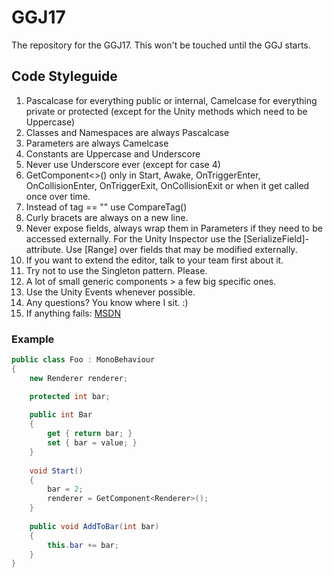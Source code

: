 # GGJ17
The repository for the GGJ17. This won't be touched until the GGJ starts.

## Code Styleguide

1. Pascalcase for everything public or internal, Camelcase for everything private or protected (except for the Unity methods which need to be Uppercase)
2. Classes and Namespaces are always Pascalcase
3. Parameters are always Camelcase
4. Constants are Uppercase and Underscore
5. Never use Underscore ever (except for case 4)
6. GetComponent<>() only in Start, Awake, OnTriggerEnter, OnCollisionEnter, OnTriggerExit, OnCollisionExit or when it get called once over time.
7. Instead of tag == "" use CompareTag()
8. Curly bracets are always on a new line.
9. Never expose fields, always wrap them in Parameters if they need to be accessed externally. For the Unity Inspector use the [SerializeField]-attribute. Use [Range] over fields that may be modified externally.
10. If you want to extend the editor, talk to your team first about it.
11. Try not to use the Singleton pattern. Please.
12. A lot of small generic components > a few big specific ones.
13. Use the Unity Events whenever possible.
14. Any questions? You know where I sit. :)
15. If anything fails: [MSDN](https://msdn.microsoft.com/en-us/library/ff926074.aspx)

### Example

```C#
public class Foo : MonoBehaviour
{
    new Renderer renderer;

    protected int bar;
    
    public int Bar
    {
        get { return bar; }
        set { bar = value; }
    }
    
    void Start()
    {
        bar = 2;
        renderer = GetComponent<Renderer>();
    }
    
    public void AddToBar(int bar)
    {
        this.bar += bar;
    }
}
```
